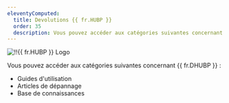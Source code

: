 ```yaml
---
eleventyComputed:
  title: Devolutions {{ fr.HUBP }} 
  order: 35
  description: Vous pouvez accéder aux catégories suivantes concernant {{ fr.DHUBP }} ':' Guides d'utilisation, Articles de dépannage et Base de connaissances
---
```

![!!{{ fr.HUBP }} Logo](https://webdevolutions.blob.core.windows.net/images/projects/devolutions-hub-personal/devolutions-hub-personal-color-shadow.svg)

Vous pouvez accéder aux catégories suivantes concernant {{ fr.DHUBP }} : 

* Guides d'utilisation
* Articles de dépannage
* Base de connaissances

